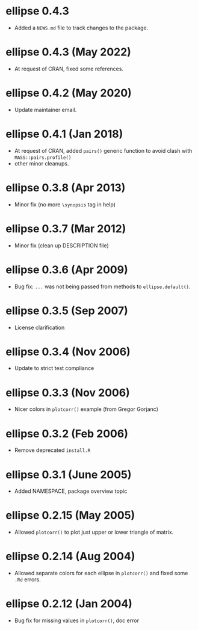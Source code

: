 # ellipse 0.4.3

* Added a `NEWS.md` file to track changes to the package.

# ellipse 0.4.3 (May 2022)  

- At request of CRAN, fixed some references.

# ellipse 0.4.2 (May 2020)  

- Update maintainer email.

# ellipse 0.4.1 (Jan 2018)  

- At request of CRAN, added `pairs()` generic function to avoid
clash with `MASS::pairs.profile()`
- other minor cleanups.

# ellipse 0.3.8 (Apr 2013)  

- Minor fix (no more `\synopsis` tag in help)

# ellipse 0.3.7 (Mar 2012)  

- Minor fix (clean up DESCRIPTION file)

# ellipse 0.3.6 (Apr 2009)  

- Bug fix:  `...` was not being passed from methods to `ellipse.default()`.

# ellipse 0.3.5 (Sep 2007)  

- License clarification

# ellipse 0.3.4 (Nov 2006)  

- Update to strict test compliance

# ellipse 0.3.3 (Nov 2006)  

- Nicer colors in `plotcorr()` example (from Gregor Gorjanc)
		   
# ellipse 0.3.2 (Feb 2006)  

- Remove deprecated `install.R`

# ellipse 0.3.1 (June 2005) 

- Added NAMESPACE, package overview topic

# ellipse 0.2.15 (May 2005) 

- Allowed `plotcorr()` to plot just upper or lower triangle
of matrix.

# ellipse 0.2.14 (Aug 2004) 

- Allowed separate colors for each ellipse in `plotcorr()`
and fixed some `.Rd` errors.

# ellipse 0.2.12 (Jan 2004) 

- Bug fix for missing values in `plotcorr()`, doc error


		    






		    




